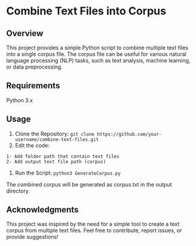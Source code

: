 # Combine Text Files into Corpus

## Overview
This project provides a simple Python script to combine multiple text files into a single corpus file. The corpus file can be useful for various natural language processing (NLP) tasks, such as text analysis, machine learning, or data preprocessing.

## Requirements
Python 3.x

## Usage
1. Clone the Repository:
  `git clone https://github.com/your-username/combine-text-files.git`
1. Edit the code:
  ```
  1- Add folder path that contain text files
  2- Add output text file path (corpus)
  ```
1. Run the Script:
  `python3 GenerateCorpus.py`
  
The combined corpus will be generated as corpus.txt in the output directory.

## Acknowledgments
This project was inspired by the need for a simple tool to create a text corpus from multiple text files.
Feel free to contribute, report issues, or provide suggestions!
